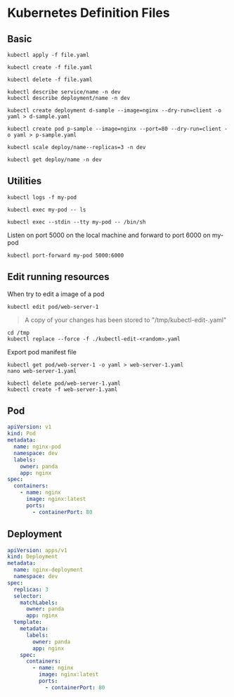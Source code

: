 # Kubernetes Definition Files

## Basic

```shell
kubectl apply -f file.yaml
```

```shell
kubectl create -f file.yaml
```

```shell
kubectl delete -f file.yaml
```

```shell
kubectl describe service/name -n dev
kubectl describe deployment/name -n dev
```

```shell
kubectl create deployment d-sample --image=nginx --dry-run=client -o yaml > d-sample.yaml
```

```shell
kubectl create pod p-sample --image=nginx --port=80 --dry-run=client -o yaml > p-sample.yaml
```

```shell
kubectl scale deploy/name--replicas=3 -n dev
```

```shell
kubectl get deploy/name -n dev
```

## Utilities

```shell
kubectl logs -f my-pod
```

```shell
kubectl exec my-pod -- ls
```

```shell
kubectl exec --stdin --tty my-pod -- /bin/sh 
```

Listen on port 5000 on the local machine and forward to port 6000 on my-pod
```shell
kubectl port-forward my-pod 5000:6000
```


## Edit running resources

When try to edit a image of a pod
```shell
kubectl edit pod/web-server-1
```

> A copy of your changes has been stored to "/tmp/kubectl-edit-<random>.yaml"

```shell
cd /tmp
kubectl replace --force -f ./kubectl-edit-<random>.yaml
```

Export pod manifest file
```shell
kubectl get pod/web-server-1 -o yaml > web-server-1.yaml
nano web-server-1.yaml
```

```shell
kubectl delete pod/web-server-1.yaml
kubectl create -f web-server-1.yaml
```

## Pod

```yaml
apiVersion: v1
kind: Pod
metadata:
  name: nginx-pod
  namespace: dev
  labels:
    owner: panda
    app: nginx
spec:
  containers:
    - name: nginx
      image: nginx:latest
      ports:
        - containerPort: 80
```

## Deployment

```yaml
apiVersion: apps/v1
kind: Deployment
metadata:
  name: nginx-deployment
  namespace: dev
spec:
  replicas: 3
  selector:
    matchLabels:
      owner: panda
      app: nginx
  template:
    metadata:
      labels:
        owner: panda
        app: nginx
    spec:
      containers:
        - name: nginx
          image: nginx:latest
          ports:
            - containerPort: 80
```
